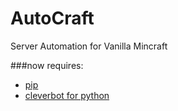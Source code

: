 # AutoCraft
Server Automation for Vanilla Mincraft

###now requires: 
* [pip](https://pip.pypa.io/en/stable/installing/)
* [cleverbot for python](https://code.google.com/archive/p/pycleverbot/)